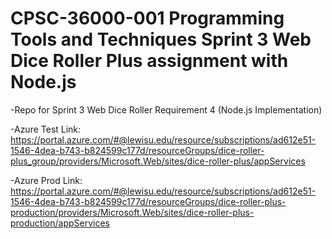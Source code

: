 # CPSC-36000-001 Programming Tools and Techniques Sprint 3 Web Dice Roller Plus assignment with Node.js 


-Repo for Sprint 3 Web Dice Roller Requirement 4 (Node.js Implementation)

-Azure Test Link:  https://portal.azure.com/#@lewisu.edu/resource/subscriptions/ad612e51-1546-4dea-b743-b824599c177d/resourceGroups/dice-roller-plus_group/providers/Microsoft.Web/sites/dice-roller-plus/appServices

-Azure Prod Link:  https://portal.azure.com/#@lewisu.edu/resource/subscriptions/ad612e51-1546-4dea-b743-b824599c177d/resourceGroups/dice-roller-plus-production/providers/Microsoft.Web/sites/dice-roller-plus-production/appServices
